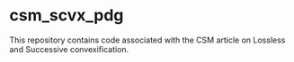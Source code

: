 # csm_scvx_pdg

This repository contains code associated with the CSM article on Lossless and Successive convexification. 
